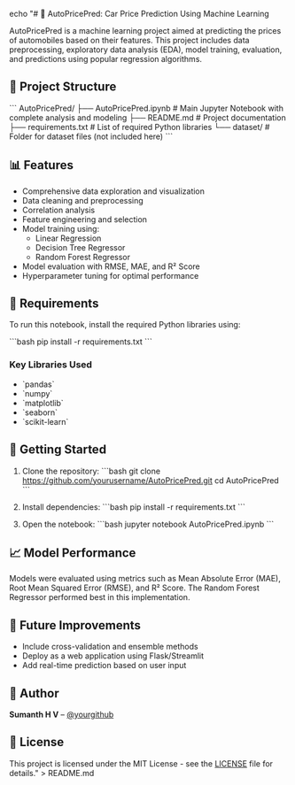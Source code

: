 echo "# 🚗 AutoPricePred: Car Price Prediction Using Machine Learning

AutoPricePred is a machine learning project aimed at predicting the prices of automobiles based on their features. This project includes data preprocessing, exploratory data analysis (EDA), model training, evaluation, and predictions using popular regression algorithms.

## 📂 Project Structure

\`\`\`
AutoPricePred/
├── AutoPricePred.ipynb   # Main Jupyter Notebook with complete analysis and modeling
├── README.md             # Project documentation
├── requirements.txt      # List of required Python libraries
└── dataset/              # Folder for dataset files (not included here)
\`\`\`

## 📊 Features

- Comprehensive data exploration and visualization
- Data cleaning and preprocessing
- Correlation analysis
- Feature engineering and selection
- Model training using:
  - Linear Regression
  - Decision Tree Regressor
  - Random Forest Regressor
- Model evaluation with RMSE, MAE, and R² Score
- Hyperparameter tuning for optimal performance

## 🔧 Requirements

To run this notebook, install the required Python libraries using:

\`\`\`bash
pip install -r requirements.txt
\`\`\`

### Key Libraries Used

- \`pandas\`
- \`numpy\`
- \`matplotlib\`
- \`seaborn\`
- \`scikit-learn\`

## 🚀 Getting Started

1. Clone the repository:
   \`\`\`bash
   git clone https://github.com/yourusername/AutoPricePred.git
   cd AutoPricePred
   \`\`\`

2. Install dependencies:
   \`\`\`bash
   pip install -r requirements.txt
   \`\`\`

3. Open the notebook:
   \`\`\`bash
   jupyter notebook AutoPricePred.ipynb
   \`\`\`

## 📈 Model Performance

Models were evaluated using metrics such as Mean Absolute Error (MAE), Root Mean Squared Error (RMSE), and R² Score. The Random Forest Regressor performed best in this implementation.

## 📌 Future Improvements

- Include cross-validation and ensemble methods
- Deploy as a web application using Flask/Streamlit
- Add real-time prediction based on user input

## 🧠 Author

**Sumanth H V** – [@yourgithub](https://github.com/Sumanthhv123)

## 📄 License

This project is licensed under the MIT License - see the [LICENSE](LICENSE) file for details." > README.md
